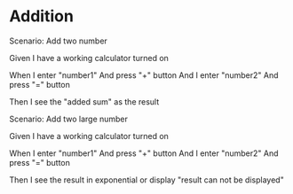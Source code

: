 # Addition

Scenario: Add two number
  
  Given I have a working calculator turned on

  When I enter "number1"
  And press "+" button
  And I enter "number2"
  And press "=" button
  
  Then I see the "added sum" as the result
  
Scenario: Add two large number

  Given I have a working calculator turned on
  
  When I enter "number1"
  And press "+" button
  And I enter "number2"
  And press "=" button
  
  Then I see the result in exponential
  or display "result can not be displayed"
